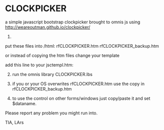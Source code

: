 # CLOCKPICKER
a simple javascript bootstrap clockpicker brought to omnis js
using http://weareoutman.github.io/clockpicker/

1. 
put these files into /html:
rfCLOCKPICKER.htm
rfCLOCKPICKER_backup.htm

or instead of copying the htm files change your template

add this line to your jsctempl.htm:
<link type="text/css" rel="stylesheet" href="css/bootstrap.css" />
<link type="text/css" rel="stylesheet" href="css/bootstrap-clockpicker/bootstrap-clockpicker.css" />

<script type="text/javascript" src="scripts/user.js"></script>

<script src="js/bootstrap.min.js"></script>
<script src="js/libs/bootstrap-clockpicker/bootstrap-clockpicker.min.js"></script>

2. run the omnis library
CLOCKPICKER.lbs

3. if you or your OS overwrites rfCLOCKPICKER.htm use the copy in rfCLOCKPICKER_backup.htm


4. to use the control on other forms/windows just copy/paste it and set $dataname.


Please report any problem you might run into.

TIA, LArs
